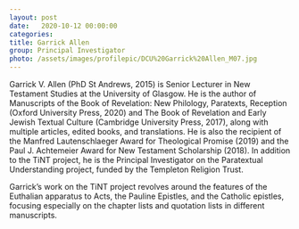```yaml
---
layout: post
date:   2020-10-12 00:00:00
categories:
title: Garrick Allen
group: Principal Investigator
photo: /assets/images/profilepic/DCU%20Garrick%20Allen_M07.jpg
---
```


Garrick V. Allen (PhD St Andrews, 2015) is Senior Lecturer in New Testament Studies at the University of Glasgow. He is the author of Manuscripts of the Book of Revelation: New Philology, Paratexts, Reception (Oxford University Press, 2020) and The Book of Revelation and Early Jewish Textual Culture (Cambridge University Press, 2017), along with multiple articles, edited books, and translations. He is also the recipient of the Manfred Lautenschlaeger Award for Theological Promise (2019) and the Paul J. Achtemeier Award for New Testament Scholarship (2018). In addition to the TiNT project, he is the Principal Investigator on the Paratextual Understanding project, funded by the Templeton Religion Trust.

Garrick’s work on the TiNT project revolves around the features of the Euthalian apparatus to Acts, the Pauline Epistles, and the Catholic epistles, focusing especially on the chapter lists and quotation lists in different manuscripts.
